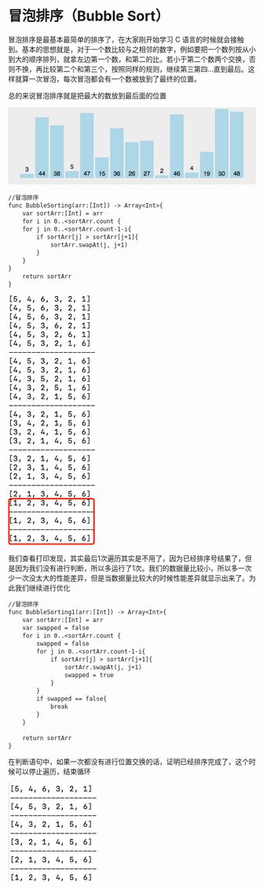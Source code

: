 # 冒泡排序（Bubble Sort）

冒泡排序是最基本最简单的排序了，在大家刚开始学习 C 语言的时候就会接触到。基本的思想就是，对于一个数比较与之相邻的数字，例如要把一个数列按从小到大的顺序排列，就拿左边第一个数，和第二的比，若小于第二个数两个交换，否则不换，再比较第二个和第三个，按照同样的规则，继续第三第四…直到最后。这样就算一次冒泡，每次冒泡都会有一个数被放到了最终的位置。

总的来说冒泡排序就是把最大的数放到最后面的位置



![](https://github.com/SunshineBrother/LeetCodeStudy/blob/master/算法/冒泡排序/bubbleSort.gif)



```
//冒泡排序
func BubbleSorting(arr:[Int]) -> Array<Int>{
    var sortArr:[Int] = arr
    for i in 0..<sortArr.count {
    for j in 0..<sortArr.count-1-i{
        if sortArr[j] > sortArr[j+1]{
            sortArr.swapAt(j, j+1)
        }
    }
}
    return sortArr
}
```

![](https://github.com/SunshineBrother/LeetCodeStudy/blob/master/算法/简单排序算法/冒泡排序.png)


我们查看打印发现，其实最后1次遍历其实是不用了，因为已经排序号结果了，但是因为我们没有进行判断，所以多运行了1次。我们的数据量比较小，所以多一次少一次没太大的性能差异，但是当数据量比较大的时候性能差异就显示出来了。为此我们继续进行优化



```
//冒泡排序
func BubbleSorting1(arr:[Int]) -> Array<Int>{
    var sortArr:[Int] = arr
    var swapped = false
    for i in 0..<sortArr.count {
        swapped = false
        for j in 0..<sortArr.count-1-i{
            if sortArr[j] > sortArr[j+1]{
                sortArr.swapAt(j, j+1)
                swapped = true
            }
        }
        if swapped == false{
            break
        }
    }

    return sortArr
}
```
在判断语句中，如果一次都没有进行位置交换的话，证明已经排序完成了，这个时候可以停止遍历，结束循环

![](https://github.com/SunshineBrother/LeetCodeStudy/blob/master/算法/简单排序算法/冒泡排序1.png)









